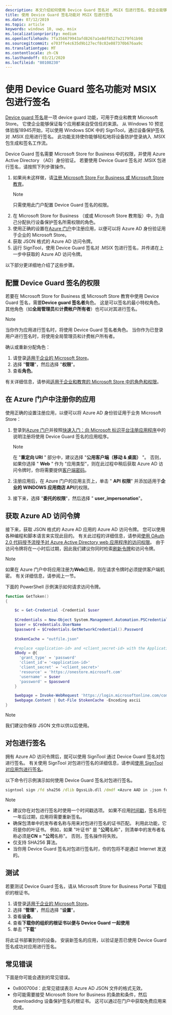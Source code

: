 ```yaml
---
description: 本文介绍如何使用 Device Guard 签名对 .MSIX 包进行签名，使企业能够保证应用程序来自受信任的源。
title: 使用 Device Guard 签名功能对 MSIX 包进行签名
ms.date: 07/12/2019
ms.topic: article
keywords: windows 10, uwp, msix
ms.localizationpriority: medium
ms.openlocfilehash: 7fa356679943afd8267a1e8df8527a2179f61b98
ms.sourcegitcommit: e703ffe4c635d9b127ecf8c02e087370b676aa9c
ms.translationtype: MT
ms.contentlocale: zh-CN
ms.lasthandoff: 03/21/2020
ms.locfileid: "80108230"
---
```

# <a name="sign-an-msix-package-with-device-guard-signing"></a>使用 Device Guard 签名功能对 MSIX 包进行签名

[Device guard 签名](https://docs.microsoft.com/microsoft-store/device-guard-signing-portal)是一项 device guard 功能，可用于商业和教育 Microsoft Store。 它使企业能够保证每个应用都来自受信任的来源。 从 Windows 10 预览体验版18945开始，可以使用 Windows SDK 中的 SignTool，通过设备保护签名对 .MSIX 应用进行签名。 此功能支持使你能够轻松地将设备防护登录纳入 .MSIX 包生成和签名工作流。

Device Guard 签名需要 Microsoft Store for Business 中的权限，并使用 Azure Active Directory （AD）身份验证。 若要使用 Device Guard 签名对 .MSIX 包进行签名，请按照下列步骤操作。

1. 如果尚未这样做，请[注册 Microsoft Store For Business 或 Microsoft Store 教育](https://docs.microsoft.com/microsoft-store/sign-up-microsoft-store-for-business)。
    > [!NOTE]
    > 只需使用此门户配置 Device Guard 签名的权限。
2. 在 Microsoft Store for Business （或或 Microsoft Store 教育版）中，为自己分配执行设备保护签名所需权限的角色。
3. 使用正确的设置在[Azure 门户](https://portal.azure.com/)中注册应用，以便可以将 Azure AD 身份验证用于企业的 Microsoft Store。
4. 获取 JSON 格式的 Azure AD 访问令牌。
5. 运行 SignTool，使用 Device Guard 签名对 .MSIX 包进行签名，并传递在上一步中获取的 Azure AD 访问令牌。

以下部分更详细地介绍了这些步骤。

## <a name="configure-permissions-for-device-guard-signing"></a>配置 Device Guard 签名的权限

若要在 Microsoft Store for Business 或 Microsoft Store 教育中使用 Device Guard 签名，需要**Device guard 签名者**角色。 这是可以签名的最小特权角色。 其他角色（如**全局管理员**和**计费帐户所有者**）也可以对其进行签名。 

 > [!NOTE]
 > 当你作为应用进行签名时，将使用 Device Guard 签名者角色。 当你作为已登录用户进行签名时，将使用全局管理员和计费帐户所有者。

确认或重新分配角色：

1. 请登录[适用于企业的 Microsoft Store](https://businessstore.microsoft.com/)。
2. 选择 "**管理**"，然后选择 "**权限**"。
3. 查看**角色**。

有关详细信息，请参阅[适用于企业和教育的 Microsoft Store 中的角色和权限](https://docs.microsoft.com/microsoft-store/roles-and-permissions-microsoft-store-for-business)。

## <a name="register-your-app-in-the-azure-portal"></a>在 Azure 门户中注册你的应用

使用正确的设置注册应用，以便可以将 Azure AD 身份验证用于业务 Microsoft Store：

1. 登录到[Azure 门户](https://portal.azure.com/)并按照[快速入门：向 Microsoft 标识平台注册应用程序](https://docs.microsoft.com/azure/active-directory/develop/quickstart-register-app)中的说明注册将使用 Device Guard 签名的应用程序。

    > [!NOTE]
    > 在 "**重定向 URI** " 部分中，建议选择 "**公用客户端（移动 & 桌面）** "。 否则，如果你选择 " **Web** " 作为 "应用类型"，则在此过程中稍后获取 Azure AD 访问令牌时，你将需要提供[客户端密码](https://docs.microsoft.com/azure/active-directory/develop/quickstart-configure-app-access-web-apis#add-credentials-to-your-web-application)。

2. 注册应用后，在 Azure 门户的应用主页上，单击 " **API 权限**" 并添加适用于**企业的 WINDOWS 应用商店 API**的权限。

3. 接下来，选择 "**委托的权限**"，然后选择 " **user_impersonation**"。

## <a name="get-an-azure-ad-access-token"></a>获取 Azure AD 访问令牌

接下来，获取 JSON 格式的 Azure AD 应用的 Azure AD 访问令牌。 您可以使用各种编程和脚本语言来实现此目的。 有关此过程的详细信息，请参阅[使用 OAuth 2.0 代码授予流授予对 Azure Active Directory web 应用程序的访问权限](https://docs.microsoft.com/azure/active-directory/develop/v1-protocols-oauth-code)。 由于访问令牌将在一小时后过期，因此我们建议你同时检索[刷新令牌](https://docs.microsoft.com/azure/active-directory/develop/v1-protocols-oauth-code#refreshing-the-access-tokens)和访问令牌。

> [!NOTE]
> 如果在 Azure 门户中将应用注册为**Web**应用，则在请求令牌时必须提供客户端机密。 有关详细信息，请参阅上一节。

下面的 PowerShell 示例演示如何请求访问令牌。

```powershell
function GetToken()
{

    $c = Get-Credential -Credential $user
    
    $Credentials = New-Object System.Management.Automation.PSCredential -ArgumentList $c.UserName, $c.password
    $user = $Credentials.UserName
    $password = $Credentials.GetNetworkCredential().Password
    
    $tokenCache = "outfile.json"

    #replace <application-id> and <client_secret-id> with the Application ID from your Azure AD application registration
    $Body = @{
      'grant_type' = 'password'
      'client_id'= '<application-id>'
      'client_secret' = '<client_secret>'
      'resource' = 'https://onestore.microsoft.com'
      'username' = $user
      'password' = $password
    }

    $webpage = Invoke-WebRequest 'https://login.microsoftonline.com/common/oauth2/token' -Method 'POST'  -Body $Body -UseBasicParsing
    $webpage.Content | Out-File $tokenCache -Encoding ascii
}
```

> [!NOTE]
> 我们建议你保存 JSON 文件以供以后使用。

## <a name="sign-your-package"></a>对包进行签名

拥有 Azure AD 访问令牌后，就可以使用 SignTool 通过 Device Guard 签名对包进行签名。 有关使用 SignTool 对包进行签名的详细信息，请参阅[使用 SignTool 对应用包进行签名](https://docs.microsoft.com/windows/uwp/packaging/sign-app-package-using-signtool?context=/windows/msix/render#prerequisites)。

以下命令行示例演示如何使用 Device Guard 签名对包进行签名。

```cmd
signtool sign /fd sha256 /dlib DgssLib.dll /dmdf <Azure AAD in .json format> /t <timestamp-service-url> <your .msix package>
```

> [!NOTE]
> * 建议你在对包进行签名时使用一个时间戳选项。 如果不应用[时间戳](signing-package-overview.md#timestamping)，签名将在一年后过期，应用将需要重新签名。
> * 确保包清单中的发布者名称与用来对包进行签名的证书匹配。 利用此功能，它将是你的叶证书。 例如，如果 "叶证书" 是 "**公司**名称"，则清单中的发布者名称必须是**CN = "公司**名称"。 否则，签名操作将失败。
> * 仅支持 SHA256 算法。
> * 当你用 Device Guard 签名对包进行签名时，你的包将不是通过 Internet 发送的。

## <a name="test"></a>测试

若要测试 Device Guard 签名，请从 Microsoft Store for Business Portal 下载组织的根证书。

1. 请登录[适用于企业的 Microsoft Store](https://businessstore.microsoft.com/)。
2. 选择 "**管理**"，然后选择 "**设置**"。
3. 查看**设备**。
4. 查看**下载你的组织的根证书以便与 Device Guard 一起使用**
5. 单击 "**下载**"

将此证书部署到你的设备。 安装新签名的应用，以验证是否已使用 Device Guard 签名成功对应用进行签名。

## <a name="common-errors"></a>常见错误

下面是你可能会遇到的常见错误。

* 0x800700d：此常见错误表示 Azure AD JSON 文件的格式无效。
* 你可能需要接受 Microsoft Store for Business 的条款和条件，然后 downloadidng 设备保护签名的根证书。 这可以通过在门户中获取免费应用来完成。
